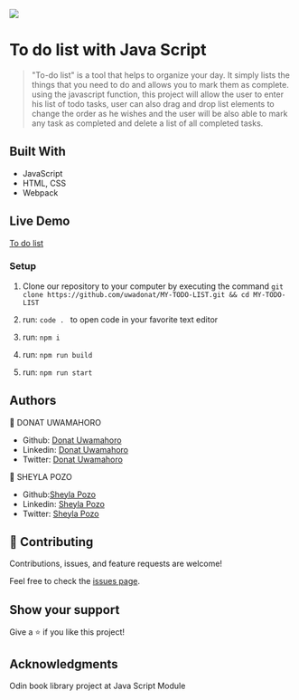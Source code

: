 ![](https://img.shields.io/badge/Microverse-blueviolet)

# To do list with Java Script

> "To-do list" is a tool that helps to organize your day. It simply lists the things that you need to do and allows you to mark them as complete. using the javascript function, this project will allow the user to enter his list of todo tasks, user can also drag and drop list elements to change the order as he wishes and the user will be also able to mark any task as completed and delete a list of all completed tasks.


## Built With

- JavaScript
- HTML, CSS
- Webpack

## Live Demo

[To do list](https://uwadonat.github.io/MY-TODO-LIST/)

### Setup

1. Clone our repository to your computer by executing the command `git clone https://github.com/uwadonat/MY-TODO-LIST.git && cd MY-TODO-LIST`

2. run: `code . ` to open code in your favorite text editor

3. run: `npm i`

4. run: `npm run build`

5. run: `npm run start`

## Authors

👤 DONAT UWAMAHORO

- Github: [Donat Uwamahoro](https://github.com/uwadonat)
- Linkedin: [Donat Uwamahoro](https://www.linkedin.com/in/uwadonat)
- Twitter: [Donat Uwamahoro](https://twitter.com/uwahoroDonat)
  
👤 SHEYLA POZO

- Github:[Sheyla Pozo](https://github.com/sheylaPozo)
- Linkedin: [Sheyla Pozo](https://www.linkedin.com/in/sheypozo/)
- Twitter: [Sheyla Pozo](https://twitter.com/sheyPozo)

## 🤝 Contributing

Contributions, issues, and feature requests are welcome!

Feel free to check the [issues page](https://github.com/uwadonat/My_toDo_List/issues/new).

## Show your support

Give a ⭐️ if you like this project!

## Acknowledgments

Odin book library project at Java Script Module